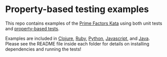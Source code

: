 # Property-based testing examples

This repo contains examples of the [Prime Factors Kata](http://butunclebob.com/ArticleS.UncleBob.ThePrimeFactorsKata)
using both unit tests and [property-based tests](https://8thlight.com/blog/connor-mendenhall/2013/10/31/check-your-work.html).

Examples are included in [Clojure](https://github.com/ecmendenhall/property-based-testing/tree/master/clojure), [Ruby](https://github.com/ecmendenhall/property-based-testing/tree/master/ruby), [Python](https://github.com/ecmendenhall/property-based-testing/tree/master/python), [Javascript](https://github.com/ecmendenhall/property-based-testing/tree/master/javascript), and [Java](https://github.com/ecmendenhall/property-based-testing/tree/master/java/primefactors). Please see the README file inside each folder for details on
installing dependencies and running the tests!

